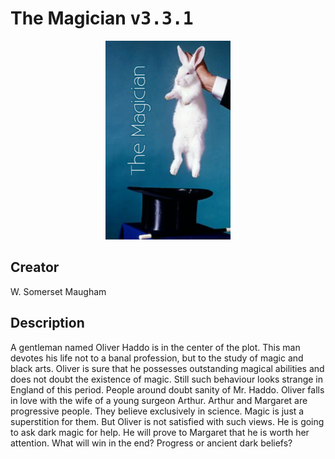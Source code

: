 
# The Magician <kbd>v3.3.1</kbd>

<center>
  <img src="./cover-1024.jpg"/>
</center>

## Creator
W. Somerset Maugham

## Description
A gentleman named Oliver Haddo is in the center of the plot. This man devotes his life not to a banal profession, but to the study of magic and black arts. Oliver is sure that he possesses outstanding magical abilities and does not doubt the existence of magic. Still such behaviour looks strange in England of this period. People around doubt sanity of Mr. Haddo. Oliver falls in love with the wife of a young surgeon Arthur. Arthur and Margaret are progressive people. They believe exclusively in science. Magic is just a superstition for them. But Oliver is not satisfied with such views. He is going to ask dark magic for help. He will prove to Margaret that he is worth her attention. What will win in the end? Progress or ancient dark beliefs? 
